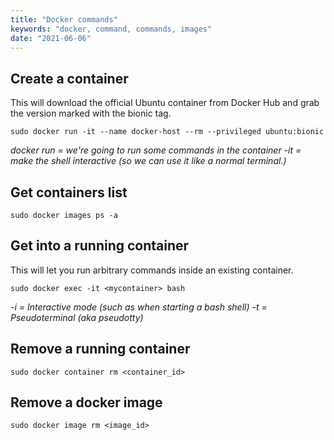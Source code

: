 ```yaml
---
title: "Docker commands"
keywords: "docker, command, commands, images"
date: "2021-06-06"
---
```


## Create a container

This will download the official Ubuntu container from Docker Hub and grab the version marked with the bionic tag.

```
sudo docker run -it --name docker-host --rm --privileged ubuntu:bionic
```

_docker run = we're going to run some commands in the container_
_-it = make the shell interactive (so we can use it like a normal terminal.)_

## Get containers list

```
sudo docker images ps -a
```

## Get into a running container

This will let you run arbitrary commands inside an existing container.

```
sudo docker exec -it <mycontainer> bash
```

_-i = Interactive mode (such as when starting a bash shell)_
_-t = Pseudoterminal (aka pseudotty)_

## Remove a running container

```
sudo docker container rm <container_id>
```

## Remove a docker image

```
sudo docker image rm <image_id>
```
